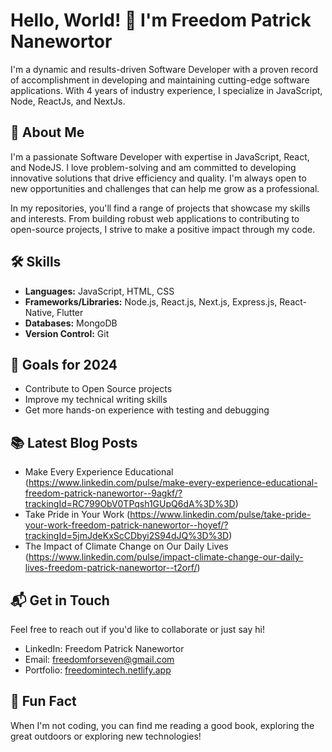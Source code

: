 # Hello, World! 👋 I'm Freedom Patrick Nanewortor

I'm a dynamic and results-driven Software Developer with a proven record of accomplishment in developing and maintaining cutting-edge software applications. With 4 years of industry experience, I specialize in JavaScript, Node, ReactJs, and NextJs.

## 🚀 About Me

I'm a passionate Software Developer with expertise in JavaScript, React, and NodeJS. I love problem-solving and am committed to developing innovative solutions that drive efficiency and quality. I'm always open to new opportunities and challenges that can help me grow as a professional.

In my repositories, you'll find a range of projects that showcase my skills and interests. From building robust web applications to contributing to open-source projects, I strive to make a positive impact through my code.

## 🛠️ Skills
- **Languages:** JavaScript, HTML, CSS
- **Frameworks/Libraries:** Node.js, React.js, Next.js, Express.js, React-Native, Flutter
- **Databases:** MongoDB
- **Version Control:** Git

## 🎯 Goals for 2024
- Contribute to Open Source projects
- Improve my technical writing skills
- Get more hands-on experience with testing and debugging

## 📚 Latest Blog Posts
- Make Every Experience Educational  (https://www.linkedin.com/pulse/make-every-experience-educational-freedom-patrick-nanewortor--9agkf/?trackingId=RC799ObV0TPqsh1GUpQ6dA%3D%3D)
- Take Pride in Your Work (https://www.linkedin.com/pulse/take-pride-your-work-freedom-patrick-nanewortor--hoyef/?trackingId=5jmJdeKxScCDbyi2S94dJQ%3D%3D)
- The Impact of Climate Change on Our Daily Lives (https://www.linkedin.com/pulse/impact-climate-change-our-daily-lives-freedom-patrick-nanewortor--t2orf/)

## 📬 Get in Touch
Feel free to reach out if you'd like to collaborate or just say hi!
- LinkedIn: Freedom Patrick Nanewortor
- Email: freedomforseven@gmail.com
- Portfolio: [freedomintech.netlify.app](https://freedomintech.netlify.app)

## 🎉 Fun Fact
When I'm not coding, you can find me reading a good book, exploring the great outdoors or exploring new technologies!

